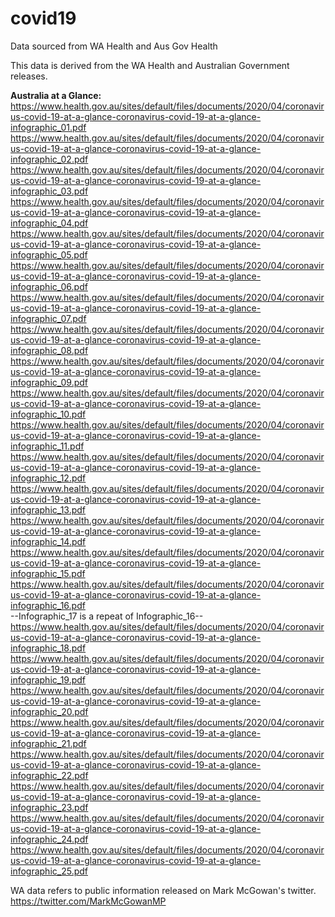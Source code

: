 # covid19
Data sourced from WA Health and Aus Gov Health
<p>
This data is derived from the WA Health and Australian Government releases. 
<p>

<b>Australia at a Glance:</b>
https://www.health.gov.au/sites/default/files/documents/2020/04/coronavirus-covid-19-at-a-glance-coronavirus-covid-19-at-a-glance-infographic_01.pdf<br>
https://www.health.gov.au/sites/default/files/documents/2020/04/coronavirus-covid-19-at-a-glance-coronavirus-covid-19-at-a-glance-infographic_02.pdf<br>
https://www.health.gov.au/sites/default/files/documents/2020/04/coronavirus-covid-19-at-a-glance-coronavirus-covid-19-at-a-glance-infographic_03.pdf<br>
https://www.health.gov.au/sites/default/files/documents/2020/04/coronavirus-covid-19-at-a-glance-coronavirus-covid-19-at-a-glance-infographic_04.pdf<br>
https://www.health.gov.au/sites/default/files/documents/2020/04/coronavirus-covid-19-at-a-glance-coronavirus-covid-19-at-a-glance-infographic_05.pdf<br>
https://www.health.gov.au/sites/default/files/documents/2020/04/coronavirus-covid-19-at-a-glance-coronavirus-covid-19-at-a-glance-infographic_06.pdf<br>
https://www.health.gov.au/sites/default/files/documents/2020/04/coronavirus-covid-19-at-a-glance-coronavirus-covid-19-at-a-glance-infographic_07.pdf<br>
https://www.health.gov.au/sites/default/files/documents/2020/04/coronavirus-covid-19-at-a-glance-coronavirus-covid-19-at-a-glance-infographic_08.pdf<br>
https://www.health.gov.au/sites/default/files/documents/2020/04/coronavirus-covid-19-at-a-glance-coronavirus-covid-19-at-a-glance-infographic_09.pdf<br>
https://www.health.gov.au/sites/default/files/documents/2020/04/coronavirus-covid-19-at-a-glance-coronavirus-covid-19-at-a-glance-infographic_10.pdf<br>
https://www.health.gov.au/sites/default/files/documents/2020/04/coronavirus-covid-19-at-a-glance-coronavirus-covid-19-at-a-glance-infographic_11.pdf<br>
https://www.health.gov.au/sites/default/files/documents/2020/04/coronavirus-covid-19-at-a-glance-coronavirus-covid-19-at-a-glance-infographic_12.pdf<br>
https://www.health.gov.au/sites/default/files/documents/2020/04/coronavirus-covid-19-at-a-glance-coronavirus-covid-19-at-a-glance-infographic_13.pdf<br>
https://www.health.gov.au/sites/default/files/documents/2020/04/coronavirus-covid-19-at-a-glance-coronavirus-covid-19-at-a-glance-infographic_14.pdf<br>
https://www.health.gov.au/sites/default/files/documents/2020/04/coronavirus-covid-19-at-a-glance-coronavirus-covid-19-at-a-glance-infographic_15.pdf<br>
https://www.health.gov.au/sites/default/files/documents/2020/04/coronavirus-covid-19-at-a-glance-coronavirus-covid-19-at-a-glance-infographic_16.pdf<br>
--Infographic_17 is a repeat of Infographic_16--<br>
https://www.health.gov.au/sites/default/files/documents/2020/04/coronavirus-covid-19-at-a-glance-coronavirus-covid-19-at-a-glance-infographic_18.pdf<br>
https://www.health.gov.au/sites/default/files/documents/2020/04/coronavirus-covid-19-at-a-glance-coronavirus-covid-19-at-a-glance-infographic_19.pdf<br>
https://www.health.gov.au/sites/default/files/documents/2020/04/coronavirus-covid-19-at-a-glance-coronavirus-covid-19-at-a-glance-infographic_20.pdf<br>
https://www.health.gov.au/sites/default/files/documents/2020/04/coronavirus-covid-19-at-a-glance-coronavirus-covid-19-at-a-glance-infographic_21.pdf<br>
https://www.health.gov.au/sites/default/files/documents/2020/04/coronavirus-covid-19-at-a-glance-coronavirus-covid-19-at-a-glance-infographic_22.pdf<br>
https://www.health.gov.au/sites/default/files/documents/2020/04/coronavirus-covid-19-at-a-glance-coronavirus-covid-19-at-a-glance-infographic_23.pdf<br>
https://www.health.gov.au/sites/default/files/documents/2020/04/coronavirus-covid-19-at-a-glance-coronavirus-covid-19-at-a-glance-infographic_24.pdf<br>
https://www.health.gov.au/sites/default/files/documents/2020/04/coronavirus-covid-19-at-a-glance-coronavirus-covid-19-at-a-glance-infographic_25.pdf<br>
<p>

WA data refers to public information released on Mark McGowan's twitter. <br>
https://twitter.com/MarkMcGowanMP
